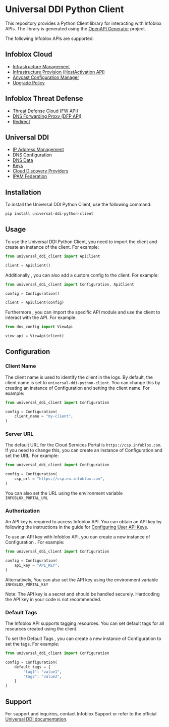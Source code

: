 # Universal DDI Python Client

This repository provides a Python Client library for interacting with Infoblox APIs. The library is generated using the [OpenAPI Generator](https://openapi-generator.tech) project.

The following Infoblox APIs are supported:

## Infoblox Cloud
- [Infrastructure Management](https://github.com/infobloxopen/universal-ddi-python-client/blob/main/src/infra_mgmt/README.md)
- [Infrastructure Provision (HostActivation API)](https://github.com/infobloxopen/universal-ddi-python-client/blob/main/src/infra_provision/README.md)
- [Anycast Configuration Manager](https://github.com/infobloxopen/universal-ddi-python-client/blob/main/src/anycast/README.md)
- [Upgrade Policy](https://github.com/infobloxopen/universal-ddi-python-client/blob/main/src/upgradePolicy/README.md)

## Infoblox Threat Defense
- [Threat Defense Cloud (FW API)](https://github.com/infobloxopen/universal-ddi-python-client/blob/main/src/fw/README.md)
- [DNS Forwarding Proxy (DFP API)](https://github.com/infobloxopen/universal-ddi-python-client/blob/main/src/dfp/README.md)
- [Redirect](https://github.com/infobloxopen/universal-ddi-python-client/blob/main/src/redirect/README.md)

## Universal DDI
- [IP Address Management](https://github.com/infobloxopen/universal-ddi-python-client/blob/main/src/ipam/README.md)
- [DNS Configuration](https://github.com/infobloxopen/universal-ddi-python-client/blob/main/src/dns_config/README.md)
- [DNS Data](https://github.com/infobloxopen/universal-ddi-python-client/blob/main/src/dns_data/README.md)
- [Keys](https://github.com/infobloxopen/universal-ddi-python-client/blob/main/src/keys/README.md)
- [Cloud Discovery Providers](https://github.com/infobloxopen/universal-ddi-python-client/blob/main/src/cloud_discovery/README.md)
- [IPAM Federation](https://github.com/infobloxopen/universal-ddi-python-client/blob/main/src/ipam_federation/README.md)

## Installation

To install the Universal DDI Python Client, use the following command:

```bash
pip install universal-ddi-python-client
```

## Usage


To use the Universal DDI Python Client, you need to import the client and create an instance of the client. For example:

```python
from universal_ddi_client import ApiClient

client = ApiClient()
```

Additionally , you can also add a custom config to the client. For example:

```python
from universal_ddi_client import Configuration, ApiClient

config = Configuration()

client = ApiClient(config)
```

Furthermore , you can import the specific API module and use the client to interact with the API. For example:

```python
from dns_config import ViewApi

view_api = ViewApi(client)
```

## Configuration

### Client Name

The client name is used to identify the client in the logs. By default, the client name is set to `universal-ddi-python-client`. You can change this by creating an instance of Configuration and setting the client name. For example:

```python
from universal_ddi_client import Configuration

config = Configuration(
    client_name = "my-client",
)
```

### Server URL

The default URL for the Cloud Services Portal is `https://csp.infoblox.com`. If you need to change this, you can create an instance of Configuration and set the URL. For example:

```python
from universal_ddi_client import Configuration

config = Configuration(
    csp_url = "https://csp.eu.infoblox.com",
)
```

You can also set the URL using the environment variable `INFOBLOX_PORTAL_URL`

### Authorization

An API key is required to access Infoblox API. You can obtain an API key by following the instructions in the guide for [Configuring User API Keys](https://docs.infoblox.com/space/BloxOneCloud/35430405/Configuring+User+API+Keys).

To use an API key with Infoblox API, you can create a new instance of Configuration . For example:

```python
from universal_ddi_client import Configuration

config = Configuration(
    api_key = "API_KEY",
)
```

Alternatively, You can also set the API key using the environment variable `INFOBLOX_PORTAL_KEY`

Note: The API key is a secret and should be handled securely. Hardcoding the API key in your code is not recommended.

### Default Tags

The Infoblox API supports tagging resources. You can set default tags for all resources created using the client. 

To set the Default Tags , you can create a new instance of Configuration to set the tags. For example:

```python
from universal_ddi_client import Configuration

config = Configuration(
    default_tags = {
        "tag1": "value1",
        "tag2": "value2",
    }
)
```

## Support 

For support and inquiries, contact Infoblox Support or refer to the official [Universal DDI documentation](https://csp.infoblox.com/apidoc).